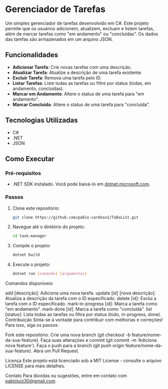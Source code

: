 # Gerenciador de Tarefas

Um simples gerenciador de tarefas desenvolvido em C#. Este projeto permite que os usuários adicionem, atualizem, excluam e listem tarefas, além de marcar tarefas como "em andamento" ou "concluídas". Os dados das tarefas são armazenados em um arquivo JSON.

## Funcionalidades

- **Adicionar Tarefa**: Crie novas tarefas com uma descrição.
- **Atualizar Tarefa**: Atualize a descrição de uma tarefa existente.
- **Excluir Tarefa**: Remova uma tarefa pelo ID.
- **Listar Tarefas**: Liste todas as tarefas ou filtre por status (todas, em andamento, concluídas).
- **Marcar em Andamento**: Altere o status de uma tarefa para "em andamento".
- **Marcar Concluída**: Altere o status de uma tarefa para "concluída".

## Tecnologias Utilizadas

- C#
- .NET
- JSON

## Como Executar

### Pré-requisitos

- .NET SDK instalado. Você pode baixá-lo em [dotnet.microsoft.com](https://dotnet.microsoft.com/download).

### Passos

1. Clone este repositório:
   ```bash
   git clone https://github.com/pablo-cardoso1/ToDoList.git

2. Navegue até o diretório do projeto:
   ```bash
   cd task-manager
   
3. Compile o projeto:
   ```bash
   dotnet build

4. Execute o projeto:
   ```bash
   dotnet run [comando] [argumentos]

Comandos disponíveis:

add [descrição]: Adiciona uma nova tarefa.
update [id] [nova descrição]: Atualiza a descrição da tarefa com o ID especificado.
delete [id]: Exclui a tarefa com o ID especificado.
mark-in-progress [id]: Marca a tarefa como "em andamento".
mark-done [id]: Marca a tarefa como "concluída".
list [status]: Lista todas as tarefas ou filtra por status (todo, in-progress, done).
Contribuição
Sinta-se à vontade para contribuir com melhorias e correções! Para isso, siga os passos:

Fork este repositório.
Crie uma nova branch (git checkout -b feature/nome-da-sua-feature).
Faça suas alterações e commit (git commit -m 'Adiciona nova feature').
Faça o push para a branch (git push origin feature/nome-da-sua-feature).
Abra um Pull Request.

Licença
Este projeto está licenciado sob a MIT License - consulte o arquivo LICENSE para mais detalhes.

Contato
Para dúvidas ou sugestões, entre em contato com pabloluiz30@gmail.com.
